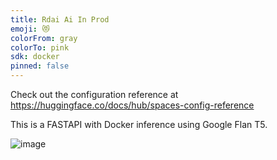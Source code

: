 ```yaml
---
title: Rdai Ai In Prod
emoji: 😻
colorFrom: gray
colorTo: pink
sdk: docker
pinned: false
---
```


Check out the configuration reference at https://huggingface.co/docs/hub/spaces-config-reference

This is a FASTAPI with Docker inference using Google Flan T5. 

![image](https://github.com/teowzh/rdai-ai-in-prod/assets/9086568/711d0b99-4dc4-4319-8c6e-c1de7f302720)
